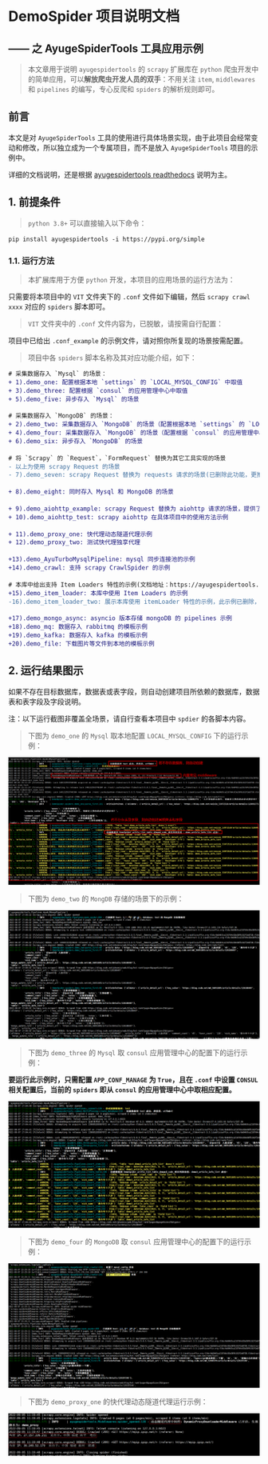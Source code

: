# DemoSpider 项目说明文档

## —— 之 AyugeSpiderTools 工具应用示例

> 本文章用于说明 `ayugespidertools` 的 `scrapy` 扩展库在 `python` 爬虫开发中的简单应用，可以**解放爬虫开发人员的双手**：不用关注 `item`, `middlewares` 和 `pipelines` 的编写，专心反爬和 `spiders` 的解析规则即可。

## 前言
本文是对 `AyugeSpiderTools` 工具的使用进行具体场景实现，由于此项目会经常变动和修改，所以独立成为一个专属项目，而不是放入 `AyugeSpiderTools` 项目的示例中。

详细的文档说明，还是根据 [ayugespidertools readthedocs](https://ayugespidertools.readthedocs.io/en/latest/) 说明为主。

## 1. 前提条件

> `python 3.8+` 可以直接输入以下命令：

```shell
pip install ayugespidertools -i https://pypi.org/simple
```

### 1.1. 运行方法

> 本扩展库用于方便 `python` 开发，本项目的应用场景的运行方法为：

只需要将本项目中的 `VIT` 文件夹下的 `.conf` 文件如下编辑，然后 `scrapy crawl xxxx` 对应的 `spiders` 脚本即可。

> `VIT` 文件夹中的 `.conf` 文件内容为，已脱敏，请按需自行配置：

项目中已给出 `.conf_example` 的示例文件，请对照你所复现的场景按需配置。

> 项目中各 `spiders` 脚本名称及其对应功能介绍，如下：

```diff
# 采集数据存入 `Mysql` 的场景：
+ 1).demo_one: 配置根据本地 `settings` 的 `LOCAL_MYSQL_CONFIG` 中取值
+ 3).demo_three: 配置根据 `consul` 的应用管理中心中取值
+ 5).demo_five: 异步存入 `Mysql` 的场景

# 采集数据存入 `MongoDB` 的场景：
+ 2).demo_two: 采集数据存入 `MongoDB` 的场景（配置根据本地 `settings` 的 `LOCAL_MONGODB_CONFIG` 中取值）
+ 4).demo_four: 采集数据存入 `MongoDB` 的场景（配置根据 `consul` 的应用管理中心中取值）
+ 6).demo_six: 异步存入 `MongoDB` 的场景

# 将 `Scrapy` 的 `Request`，`FormRequest` 替换为其它工具实现的场景
- 以上为使用 scrapy Request 的场景
- 7).demo_seven: scrapy Request 替换为 requests 请求的场景(已删除此功能，更推荐使用 aiohttp 方式)

+ 8).demo_eight: 同时存入 Mysql 和 MongoDB 的场景

+ 9).demo_aiohttp_example: scrapy Request 替换为 aiohttp 请求的场景，提供了各种请求场景示例（GET,POST）
+ 10).demo_aiohttp_test: scrapy aiohttp 在具体项目中的使用方法示例

+ 11).demo_proxy_one: 快代理动态隧道代理示例
+ 12).demo_proxy_two: 测试快代理独享代理

+13).demo_AyuTurboMysqlPipeline: mysql 同步连接池的示例
+14).demo_crawl: 支持 scrapy CrawlSpider 的示例

# 本库中给出支持 Item Loaders 特性的示例(文档地址：https://ayugespidertools.readthedocs.io/en/latest/topics/loaders.html)
+15).demo_item_loader: 本库中使用 Item Loaders 的示例
-16).demo_item_loader_two: 展示本库使用 itemLoader 特性的示例，此示例已删除，可查看上个 demo_item_loader 中的示例，目前已经可以很方便的使用 Item Loaders 功能了

+17).demo_mongo_async: asyncio 版本存储 mongoDB 的 pipelines 示例
+18).demo_mq: 数据存入 rabbitmq 的模板示例
+19).demo_kafka: 数据存入 kafka 的模板示例
+20).demo_file: 下载图片等文件到本地的模板示例
```


## 2. 运行结果图示

如果不存在目标数据库，数据表或表字段，则自动创建项目所依赖的数据库，数据表和表字段及字段说明。

注：以下运行截图非覆盖全场景，请自行查看本项目中 `spdier` 的各脚本内容。

> 下图为 `demo_one` 的 `Mysql` 取本地配置 `LOCAL_MYSQL_CONFIG` 下的运行示例：
>

![image-20220803151448062](DemoSpider/doc/image-20220803151448062.png)

> 下图为 `demo_two` 的 `MongDB` 存储的场景下的示例：
>

![image-20220807170330444](DemoSpider/doc/image-20220807170330444.png)

> 下图为 `demo_three` 的 `Mysql` 取 `consul` 应用管理中心的配置下的运行示例：
>

**要运行此示例时，只需配置 `APP_CONF_MANAGE` 为 `True`，且在 `.conf` 中设置 `CONSUL` 相关配置后，当前的 `spiders` 即从 `consul` 的应用管理中心中取相应配置。**

![image-20220807170520647](DemoSpider/doc/image-20220807170520647.png)

> 下图为 `demo_four` 的 `MongoDB` 取 `consul` 应用管理中心的配置下的运行示例：
>

![image-20220807223716593](DemoSpider/doc/image-20220807223716593.png)

> 下图为 `demo_proxy_one` 的快代理动态隧道代理运行示例：

![image-20220905112615892](DemoSpider/doc/image-20220905112615892.png)

